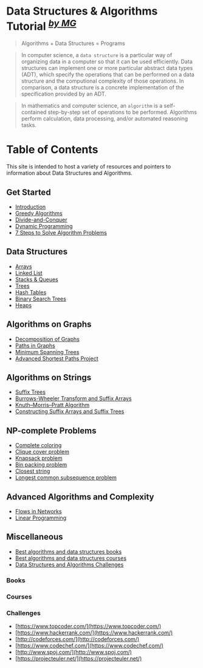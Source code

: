 # Data Structures & Algorithms Tutorial <sup><i><a href="http://magizbox.com/">by MG</a></i></sup>

> Algorithms + Data Structures = Programs

> In computer science, a `data structure` is a particular way of organizing data in a computer so that it can be used efficiently. Data structures can implement one or more particular abstract data types (ADT), which specify the operations that can be performed on a data structure and the computional complexity of those operations. In comparison, a data structure is a concrete implementation of the specification provided by an ADT.

> In mathematics and computer science, an `algorithm` is a self-contained step-by-step set of operations to be performed. Algorithms perform calculation, data processing, and/or automated reasoning tasks.

# Table of Contents

This site is intended to host a variety of resources and pointers to information about Data Structures and Algorithms. 

## Get Started 

* [Introduction](gs_introduction.md)
* [Greedy Algorithms](gs_greedy_algorithms.md)
* [Divide-and-Conquer](gs_divide_and_conquer.md)
* [Dynamic Programming](gs_dynamic_programming.md)
* [7 Steps to Solve Algorithm Problems](7_steps.md)

## Data Structures

* [Arrays](ds_array.md)
* [Linked List](ds_linked_list.md)
* [Stacks & Queues](ds_stack_queue.md)
* [Trees](ds_tree.md)
* [Hash Tables](ds_hash_table.md)
* [Binary Search Trees](ds_binary_search_tree.md)
* [Heaps](ds_heap.md)

## Algorithms on Graphs

* [Decomposition of Graphs](#)
* [Paths in Graphs](#)
* [Minimum Spanning Trees](#)
* [Advanced Shortest Paths Project](#)

## Algorithms on Strings

* [Suffix Trees](#)
* [Burrows-Wheeler Transform and Suffix Arrays](#)
* [Knuth–Morris–Pratt Algorithm](#)
* [Constructing Suffix Arrays and Suffix Trees](#)

## NP-complete Problems

* [Complete coloring](#)
* [Clique cover problem](#)
* [Knapsack problem](#)
* [Bin packing problem](#)
* [Closest string](#)
* [Longest common subsequence problem](#)

## Advanced Algorithms and Complexity

* [Flows in Networks](#)
* [Linear Programming](#)

## Miscellaneous 

* [Best algorithms and data structures books](#books)
* [Best algorithms and data structures courses](#courses)
* [Data Structures and Algorithms Challenges](#challenges)

### Books

<div class="books" gid="1cMZ8guTnaHqhVINUv3NuGZQiUNGsYCH5kfYLhbpLHTI"></div>
<div class="clearfix"></div>

### Courses

<div class="courses" gid="1sQ_yRc-raBC5bfh8z-6DC-oV0hQ2aev8ocKtvOt3BuU"></div>
<div class="clearfix"></div>

### Challenges

* [https://www.topcoder.com/](https://www.topcoder.com/)
* [https://www.hackerrank.com/](https://www.hackerrank.com/)
* [http://codeforces.com/](http://codeforces.com/)
* [https://www.codechef.com/](https://www.codechef.com/)
* [http://www.spoj.com/](http://www.spoj.com/)
* [https://projecteuler.net/](https://projecteuler.net/)